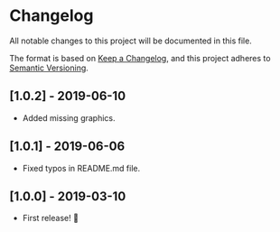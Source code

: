 # Changelog

All notable changes to this project will be documented in this file.

The format is based on [Keep a Changelog](https://keepachangelog.com/en/1.0.0/),
and this project adheres to [Semantic Versioning](https://semver.org/spec/v2.0.0.html).

## [1.0.2] - 2019-06-10

- Added missing graphics.

## [1.0.1] - 2019-06-06

- Fixed typos in README.md file.

## [1.0.0] - 2019-03-10

- First release! :tada:
